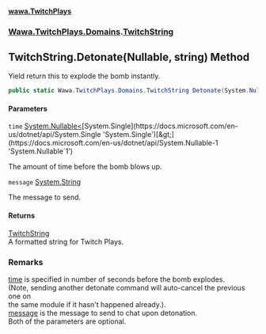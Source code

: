 #### [wawa.TwitchPlays](index.md 'index')
### [Wawa.TwitchPlays.Domains](Wawa.TwitchPlays.Domains.md 'Wawa.TwitchPlays.Domains').[TwitchString](TwitchString.md 'Wawa.TwitchPlays.Domains.TwitchString')

## TwitchString.Detonate(Nullable<float>, string) Method

Yield return this to explode the bomb instantly.

```csharp
public static Wawa.TwitchPlays.Domains.TwitchString Detonate(System.Nullable<float> time=null, string message=null);
```
#### Parameters

<a name='Wawa.TwitchPlays.Domains.TwitchString.Detonate(System.Nullable_float_,string).time'></a>

`time` [System.Nullable&lt;](https://docs.microsoft.com/en-us/dotnet/api/System.Nullable-1 'System.Nullable`1')[System.Single](https://docs.microsoft.com/en-us/dotnet/api/System.Single 'System.Single')[&gt;](https://docs.microsoft.com/en-us/dotnet/api/System.Nullable-1 'System.Nullable`1')

The amount of time before the bomb blows up.

<a name='Wawa.TwitchPlays.Domains.TwitchString.Detonate(System.Nullable_float_,string).message'></a>

`message` [System.String](https://docs.microsoft.com/en-us/dotnet/api/System.String 'System.String')

The message to send.

#### Returns
[TwitchString](TwitchString.md 'Wawa.TwitchPlays.Domains.TwitchString')  
A formatted string for Twitch Plays.

### Remarks
  
[time](TwitchString.Detonate(Nullable{Single},string).md#Wawa.TwitchPlays.Domains.TwitchString.Detonate(System.Nullable_float_,string).time 'Wawa.TwitchPlays.Domains.TwitchString.Detonate(System.Nullable<float>, string).time') is specified in number of seconds before the bomb explodes.  
            (Note, sending another detonate command will auto-cancel the previous one on  
            the same module if it hasn't happened already.).  
            [message](TwitchString.Detonate(Nullable{Single},string).md#Wawa.TwitchPlays.Domains.TwitchString.Detonate(System.Nullable_float_,string).message 'Wawa.TwitchPlays.Domains.TwitchString.Detonate(System.Nullable<float>, string).message') is the message to send to chat upon detonation.  
            Both of the parameters are optional.